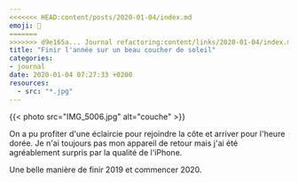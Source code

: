 ```yaml
---
<<<<<<< HEAD:content/posts/2020-01-04/index.md
emoji: 🌄
=======
>>>>>>> d9e165a... Journal refactoring:content/links/2020-01-04/index.md
title: "Finir l'année sur un beau coucher de soleil"
categories:
- journal
date: 2020-01-04 07:27:33 +0200
resources:
  - src: "*.jpg"
---
```


{{< photo src="IMG_5006.jpg" alt="couche" >}}

On a pu profiter d'une éclaircie pour rejoindre la côte et arriver pour l'heure dorée.
Je n'ai toujours pas mon appareil de retour mais j'ai été agréablement surpris par la qualité de l'iPhone.

Une belle manière de finir 2019 et commencer 2020.
